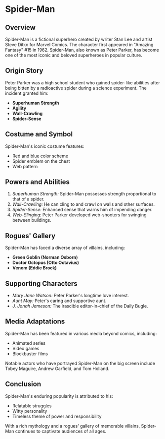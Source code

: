 # Spider-Man

## Overview

Spider-Man is a fictional superhero created by writer Stan Lee and artist Steve Ditko for Marvel Comics. The character first appeared in "Amazing Fantasy" #15 in 1962. Spider-Man, also known as Peter Parker, has become one of the most iconic and beloved superheroes in popular culture.

## Origin Story

Peter Parker was a high school student who gained spider-like abilities after being bitten by a radioactive spider during a science experiment. The incident granted him:

- **Superhuman Strength**
- **Agility**
- **Wall-Crawling**
- **Spider-Sense**

## Costume and Symbol

Spider-Man's iconic costume features:

- Red and blue color scheme
- Spider emblem on the chest
- Web pattern

## Powers and Abilities

1. *Superhuman Strength:* Spider-Man possesses strength proportional to that of a spider.
2. *Wall-Crawling:* He can cling to and crawl on walls and other surfaces.
3. *Spider-Sense:* Enhanced sense that warns him of impending danger.
4. *Web-Slinging:* Peter Parker developed web-shooters for swinging between buildings.

## Rogues' Gallery

Spider-Man has faced a diverse array of villains, including:

- **Green Goblin (Norman Osborn)**
- **Doctor Octopus (Otto Octavius)**
- **Venom (Eddie Brock)**

## Supporting Characters

- *Mary Jane Watson:* Peter Parker's longtime love interest.
- *Aunt May:* Peter's caring and supportive aunt.
- *J. Jonah Jameson:* The irascible editor-in-chief of the Daily Bugle.

## Media Adaptations

Spider-Man has been featured in various media beyond comics, including:

- Animated series
- Video games
- Blockbuster films

Notable actors who have portrayed Spider-Man on the big screen include Tobey Maguire, Andrew Garfield, and Tom Holland.

## Conclusion

Spider-Man's enduring popularity is attributed to his:

- Relatable struggles
- Witty personality
- Timeless theme of power and responsibility

With a rich mythology and a rogues' gallery of memorable villains, Spider-Man continues to captivate audiences of all ages.
